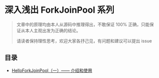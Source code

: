 # 深入浅出 ForkJoinPool 系列

> 文章中的原理均由本人从源码中推理得出，不敢保证 100% 正确，只能保证从本人主观出发为正确的结论。
>
> 请读者保持理性思考，欢迎大家各抒己见，有问题和建议可以提出 issue

## 目录

- [HelloForkJoinPool（一）—— 介绍和使用](./content/0/content.md)

    